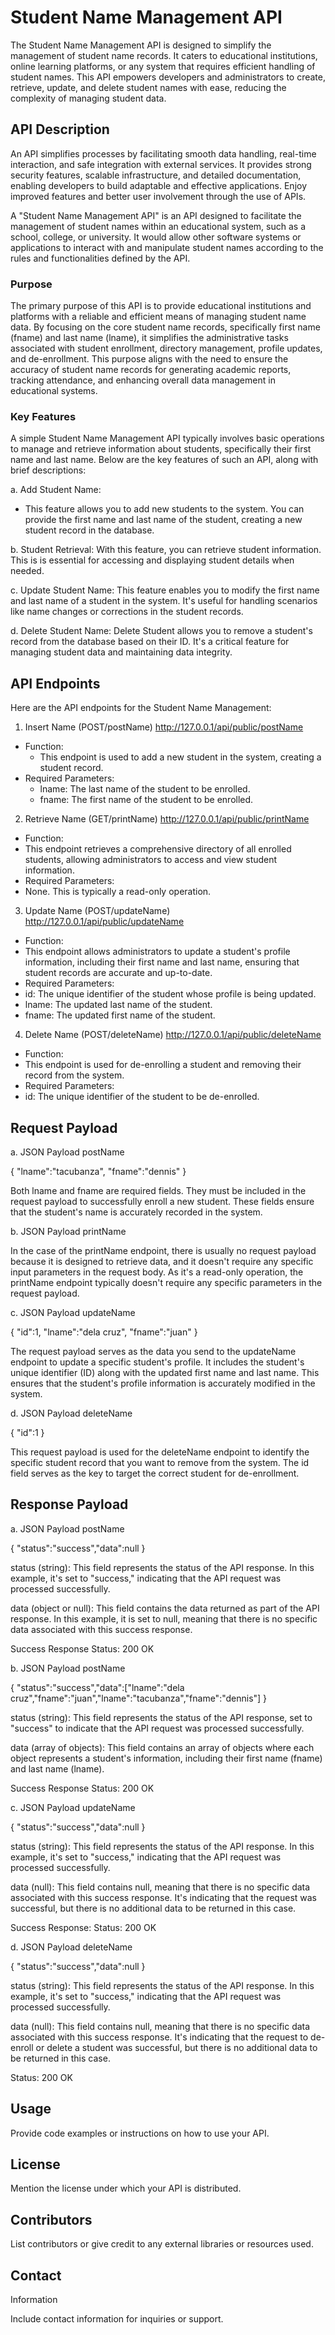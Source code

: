 # Student Name Management API

The Student Name Management API is designed to simplify the management of student name records. It caters to educational institutions, online learning platforms, or any system that requires efficient handling of student names. This API empowers developers and administrators to create, retrieve, update, and delete student names with ease, reducing the complexity of managing student data.

## API Description
An API simplifies processes by facilitating smooth data handling, real-time interaction, and safe integration with external services. It provides strong security features, scalable infrastructure, and detailed documentation, enabling developers to build adaptable and effective applications. Enjoy improved features and better user involvement through the use of APIs.

A "Student Name Management API" is an API designed to facilitate the management of student names within an educational system, such as a school, college, or university. It would allow other software systems or applications to interact with and manipulate student names according to the rules and functionalities defined by the API.

### Purpose
The primary purpose of this API is to provide educational institutions and platforms with a reliable and efficient means of managing student name data. By focusing on the core student name records, specifically first name (fname) and last name (lname), it simplifies the administrative tasks associated with student enrollment, directory management, profile updates, and de-enrollment. This purpose aligns with the need to ensure the accuracy of student name records for generating academic reports, tracking attendance, and enhancing overall data management in educational systems.

### Key Features

A simple Student Name Management API typically involves basic operations to manage and retrieve information about students, specifically their first name and last name. Below are the key features of such an API, along with brief descriptions:

a. Add Student Name: 
- This feature allows you to add new students to the system. You can provide the first name and last name of the student, creating a new student record in the database.

b. Student Retrieval: With this feature, you can retrieve student information. This is is essential for accessing and displaying student details when needed.
  
c. Update Student Name: This feature enables you to modify the first name and last name of a student in the system. It's useful for handling scenarios like name changes or corrections in the student records.

d. Delete Student Name: Delete Student allows you to remove a student's record from the database based on their ID. It's a critical feature for managing student data and maintaining data integrity.
   
## API Endpoints
Here are the API endpoints for the Student Name Management:

1. Insert Name (POST/postName) http://127.0.0.1/api/public/postName
- Function:
  - This endpoint is used to add a new student in the system, creating a student record.
- Required Parameters:
  - lname: The last name of the student to be enrolled.
  - fname: The first name of the student to be enrolled.
  
2. Retrieve Name (GET/printName) http://127.0.0.1/api/public/printName
- Function:
 - This endpoint retrieves a comprehensive directory of all enrolled students, allowing administrators to access and view student information.
- Required Parameters: 
 - None. This is typically a read-only operation.

3. Update Name (POST/updateName) http://127.0.0.1/api/public/updateName
- Function: 
 - This endpoint allows administrators to update a student's profile information, including their first name and last name, ensuring that student records are accurate and up-to-date.
- Required Parameters:
 - id: The unique identifier of the student whose profile is being updated.
 - lname: The updated last name of the student.
 - fname: The updated first name of the student.

4. Delete Name (POST/deleteName) http://127.0.0.1/api/public/deleteName
- Function: 
 - This endpoint is used for de-enrolling a student and removing their record from the system.
- Required Parameters:
 - id: The unique identifier of the student to be de-enrolled.

## Request Payload

a. JSON Payload postName

{
  "lname":"tacubanza",
   "fname":"dennis"
}

Both lname and fname are required fields. They must be included in the request payload to successfully enroll a new student. These fields ensure that the student's name is accurately recorded in the system.

b. JSON Payload printName

In the case of the printName endpoint, there is usually no request payload because it is designed to retrieve data, and it doesn't require any specific input parameters in the request body.  As it's a read-only operation, the printName endpoint typically doesn't require any specific parameters in the request payload. 

c. JSON Payload updateName

{
  "id":1,
  "lname":"dela cruz",
   "fname":"juan"
}

The request payload serves as the data you send to the updateName endpoint to update a specific student's profile. It includes the student's unique identifier (ID) along with the updated first name and last name. This ensures that the student's profile information is accurately modified in the system.

d. JSON Payload deleteName

{
  "id":1
}

This request payload is used for the deleteName endpoint to identify the specific student record that you want to remove from the system. The id field serves as the key to target the correct student for de-enrollment.

## Response Payload

a. JSON Payload postName

{
         "status":"success","data":null
}

status (string): This field represents the status of the API response. In this example, it's set to "success," indicating that the API request was processed successfully.

data (object or null): This field contains the data returned as part of the API response. In this example, it is set to null, meaning that there is no specific data associated with this success response.

Success Response
Status: 200 OK

b. JSON Payload postName

{
         "status":"success","data":["lname":"dela cruz","fname":"juan","lname":"tacubanza","fname":"dennis"]
}

status (string): This field represents the status of the API response, set to "success" to indicate that the API request was processed successfully.

data (array of objects): This field contains an array of objects where each object represents a student's information, including their first name (fname) and last name (lname).

Success Response
Status: 200 OK

c. JSON Payload updateName

{
         "status":"success","data":null
}

status (string): This field represents the status of the API response. In this example, it's set to "success," indicating that the API request was processed successfully.

data (null): This field contains null, meaning that there is no specific data associated with this success response. It's indicating that the request was successful, but there is no additional data to be returned in this case.

Success Response:
Status: 200 OK

d. JSON Payload deleteName

{
         "status":"success","data":null
}

status (string): This field represents the status of the API response. In this example, it's set to "success," indicating that the API request was processed successfully.

data (null): This field contains null, meaning that there is no specific data associated with this success response. It's indicating that the request to de-enroll or delete a student was successful, but there is no additional data to be returned in this case.

Status: 200 OK

## Usage


Provide code examples or instructions on how to use your API.


 


## License


Mention the
license under which your API is distributed.


 


## Contributors


List
contributors or give credit to any external libraries or resources used.


 


## Contact
Information


Include contact
information for inquiries or support.
